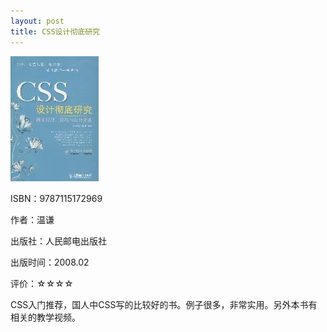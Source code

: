 ```yaml
---
layout: post
title: CSS设计彻底研究
---
```

<img class="cover" src="/images/2011/12/9787115172969.jpg" width="141" height="200" />

ISBN：9787115172969

作者：温谦

出版社：人民邮电出版社

出版时间：2008.02

评价：☆☆☆☆

CSS入门推荐，国人中CSS写的比较好的书。例子很多，非常实用。另外本书有相关的教学视频。

